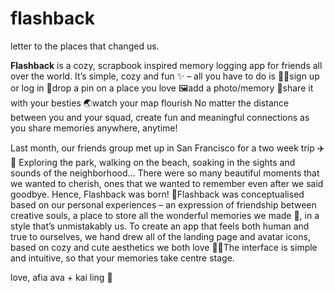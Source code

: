 # flashback
letter to the places that changed us.

**Flashback** is a cozy, scrapbook inspired memory logging app for friends all over the world. 
It’s simple, cozy and fun ✨ – all you have to do is
👩‍💻sign up or log in
📍drop a pin on a place you love
🖼️add a photo/memory
💌share it with your besties
🌏watch your map flourish
No matter the distance between you and your squad, create fun and meaningful connections as you share memories anywhere, anytime! 

Last month, our friends group met up in San Francisco for a two week trip ✈️🌉 Exploring the park, walking on the beach, soaking in the sights and sounds of the neighborhood… There were so many beautiful moments that we wanted to cherish, ones that we wanted to remember even after we said goodbye. Hence, Flashback was born!  🎇Flashback was conceptualised based on our personal experiences – an expression of friendship between creative souls, a place to store all the wonderful memories we made 💌, in a style that’s unmistakably us.
To create an app that feels both human and true to ourselves, we hand drew all of the landing page and avatar icons, based on cozy and cute aesthetics we both love 🌷💖The interface is simple and intuitive, so that your memories take centre stage. 

love, 
afia ava + kai ling 💌


